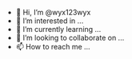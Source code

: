 - 👋 Hi, I’m @wyx123wyx
- 👀 I’m interested in ...
- 🌱 I’m currently learning ...
- 💞️ I’m looking to collaborate on ...
- 📫 How to reach me ...

<!---
wyx123wyx/wyx123wyx is a ✨ special ✨ repository because its `README.md` (this file) appears on your GitHub profile.
You can click the Preview link to take a look at your changes.
--->
